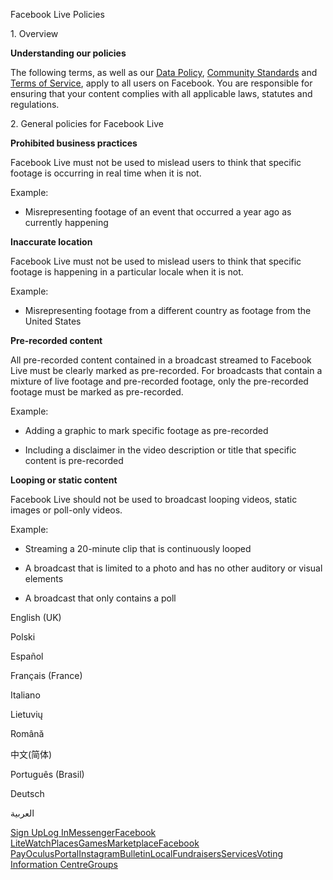 Facebook Live Policies

1\. Overview

**Understanding our policies**

The following terms, as well as our [Data Policy](https://www.facebook.com/about/privacy/), [Community Standards](https://www.facebook.com/communitystandards/) and [Terms of Service](https://www.facebook.com/legal/terms), apply to all users on Facebook. You are responsible for ensuring that your content complies with all applicable laws, statutes and regulations.

2\. General policies for Facebook Live

**Prohibited business practices**

Facebook Live must not be used to mislead users to think that specific footage is occurring in real time when it is not.

Example:

*   Misrepresenting footage of an event that occurred a year ago as currently happening

**Inaccurate location**

Facebook Live must not be used to mislead users to think that specific footage is happening in a particular locale when it is not.

Example:

*   Misrepresenting footage from a different country as footage from the United States

**Pre-recorded content**

All pre-recorded content contained in a broadcast streamed to Facebook Live must be clearly marked as pre-recorded. For broadcasts that contain a mixture of live footage and pre-recorded footage, only the pre-recorded footage must be marked as pre-recorded.

Example:

*   Adding a graphic to mark specific footage as pre-recorded

*   Including a disclaimer in the video description or title that specific content is pre-recorded

**Looping or static content**

Facebook Live should not be used to broadcast looping videos, static images or poll-only videos.

Example:

*   Streaming a 20-minute clip that is continuously looped

*   A broadcast that is limited to a photo and has no other auditory or visual elements

*   A broadcast that only contains a poll

English (UK)

Polski

Español

Français (France)

Italiano

Lietuvių

Română

中文(简体)

Português (Brasil)

Deutsch

العربية

[Sign Up](https://www.facebook.com/reg/)[Log In](https://www.facebook.com/login/)[Messenger](https://l.facebook.com/l.php?u=https%3A%2F%2Fmessenger.com%2F&h=AT2OA2Y5bfvQ4uUP1jyYmCKXyjrYlR4zRw17iyxHMKl1q4_AtcIyyVBUSzX3iYEvcUZL0Q1Bv0DqoaRjP97HMBPO8MpsUYFcxkXp7dFFqvymZpSEfcZriw6kB23Hn7UD_5tmDr0IyD1VAiL4U1cL24IWK74q3yEvZ8VKiA)[Facebook Lite](https://www.facebook.com/lite/)[Watch](https://en-gb.facebook.com/watch/)[Places](https://www.facebook.com/places/)[Games](https://www.facebook.com/games/)[Marketplace](https://www.facebook.com/marketplace/)[Facebook Pay](https://pay.facebook.com/)[Oculus](https://l.facebook.com/l.php?u=https%3A%2F%2Fwww.oculus.com%2F&h=AT2OA2Y5bfvQ4uUP1jyYmCKXyjrYlR4zRw17iyxHMKl1q4_AtcIyyVBUSzX3iYEvcUZL0Q1Bv0DqoaRjP97HMBPO8MpsUYFcxkXp7dFFqvymZpSEfcZriw6kB23Hn7UD_5tmDr0IyD1VAiL4U1cL24IWK74q3yEvZ8VKiA)[Portal](https://portal.facebook.com/)[Instagram](https://l.facebook.com/l.php?u=https%3A%2F%2Fwww.instagram.com%2F&h=AT2OA2Y5bfvQ4uUP1jyYmCKXyjrYlR4zRw17iyxHMKl1q4_AtcIyyVBUSzX3iYEvcUZL0Q1Bv0DqoaRjP97HMBPO8MpsUYFcxkXp7dFFqvymZpSEfcZriw6kB23Hn7UD_5tmDr0IyD1VAiL4U1cL24IWK74q3yEvZ8VKiA)[Bulletin](https://www.bulletin.com/)[Local](https://www.facebook.com/local/lists/245019872666104/)[Fundraisers](https://www.facebook.com/fundraisers/)[Services](https://www.facebook.com/biz/directory/)[Voting Information Centre](https://www.facebook.com/votinginformationcenter/?entry_point=c2l0ZQ%3D%3D)[Groups](https://www.facebook.com/groups/explore/)